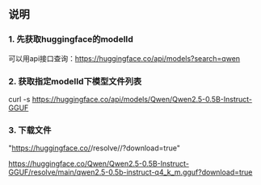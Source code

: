 ## 说明

### 1. 先获取huggingface的modelId

可以用api接口查询：https://huggingface.co/api/models?search=qwen


### 2. 获取指定modelId下模型文件列表

curl -s https://huggingface.co/api/models/Qwen/Qwen2.5-0.5B-Instruct-GGUF

### 3. 下载文件

 "https://huggingface.co/<repo>/resolve/<branch>/<filename>?download=true"

https://huggingface.co/Qwen/Qwen2.5-0.5B-Instruct-GGUF/resolve/main/qwen2.5-0.5b-instruct-q4_k_m.gguf?download=true
